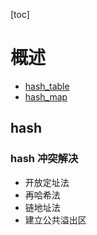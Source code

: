 [toc]
# 概述
+ [hash_table](./hash_table.md)
+ [hash_map](./hash_map.md)

## hash
### hash 冲突解决
- 开放定址法
- 再哈希法
- 链地址法
- 建立公共溢出区
